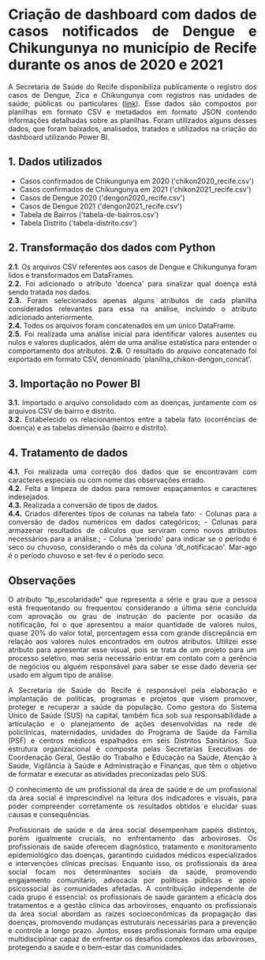 <div align="justify">

# Criação de dashboard com dados de casos notificados de Dengue e Chikungunya no município de Recife durante os anos de 2020 e 2021

A Secretaria de Saúde do Recife disponibiliza publicamente o registro dos casos de Dengue, Zica e Chikungunya com registros nas unidades de saúde, públicas ou particulares ([link](http://dados.recife.pe.gov.br/dataset/casos-de-dengue-zika-e-chikungunya)). Esse dados são compostos por planilhas em formato CSV e metadados em formato JSON contendo informações detalhadas sobre as planilhas. Foram utilizados alguns desses dados, que foram baixados, analisados, tratados e utilizados na criação do dashboard utilizando Power BI. 

## 1. Dados utilizados
- Casos confirmados de Chikungunya em 2020 ('chikon2020_recife.csv')
- Casos confirmados de Chikungunya em 2021 ('chikon2021_recife.csv')
- Casos de Dengue 2020 ('dengon2020_recife.csv')
- Casos de Dengue 2021 ('dengon2021_recife.csv')
- Tabela de Bairros ('tabela-de-bairros.csv')
- Tabela Distrito ('tabela-distrito.csv')

## 2. Transformação dos dados com Python
**2.1.** Os arquivos CSV referentes aos casos de Dengue e Chikungunya foram lidos e transformados em DataFrames.  
**2.2.** Foi adicionado o atributo 'doenca' para sinalizar qual doença está sendo tratada nos dados.  
**2.3.** Foram selecionados apenas alguns atributos de cada planilha considerados relevantes para essa na análise, incluindo o atributo adicionado anteriormente.  
**2.4.** Todos os arquivos foram concatenados em um único DataFrame.  
**2.5.** Foi realizada uma análise inicial para identificar valores ausentes ou nulos e valores duplicados, além de uma análise estatística para entender o comportamento dos atributos.
**2.6.** O resultado do arquivo concatenado foi exportado em formato CSV, denominado 'planilha_chikon-dengon_concat'.

## 3. Importação no Power BI
**3.1.** Importado o arquivo consolidado com as doenças, juntamente com os arquivos CSV de bairro e distrito.  
**3.2.** Estabelecido os relacionamentos entre a tabela fato (ocorrências de doença) e as tabelas dimensão (bairro e distrito).

## 4. Tratamento de dados
**4.1.** Foi realizada uma correção dos dados que se encontravam com caracteres especiais ou com nome das observações errado.  
**4.2.** Feita a limpeza de dados para remover espaçamentos e caracteres indesejados.  
**4.3.** Realizada a conversão de tipos de dados.  
**4.4.** Criados diferentes tipos de colunas na tabela fato:
         - Colunas para a conversão de dados numéricos em dados categóricos;
         - Colunas para armazenar resultados de cálculos que serviram como novos atributos necessários para a análise.;
         - Coluna 'periodo' para indicar se o período é seco ou chuvoso, considerando o mês da coluna 'dt_notificacao'. Mar-ago é o período chuvoso e set-fev é o período seco.

## Observações
O atributo “tp_escolaridade” que representa a série e grau que a pessoa está frequentando ou frequentou considerando a última série concluída com aprovação ou grau de instrução do paciente por ocasião da notificação, foi o que apresentou a maior quantidade de valores nulos, quase 20% do valor total, porcentagem essa com grande discrepância em relação aos valores nulos encontrados em outros atributos. Utilizei esse atributo para apresentar esse visual, pois se trata de um projeto para um processo seletivo, mas seria necessário entrar em contato com a gerência de negócios ou alguém responsável para saber se esse dado deveria ser usado em algum tipo de análise.

A Secretaria de Saúde do Recife é responsável pela elaboração e implantação de políticas, programas e projetos que visem promover, proteger e recuperar a saúde da população. Como gestora do Sistema Único de Saúde (SUS) na capital, também fica sob sua responsabilidade a articulação e o planejamento de ações desenvolvidas na rede de policlínicas, maternidades, unidades do Programa de Saúde da Família (PSF) e centros médicos espalhados em seis Distritos Sanitários. Sua estrutura organizacional é composta pelas Secretarias Executivas de Coordenação Geral, Gestão do Trabalho e Educação na Saúde, Atenção à Saúde, Vigilância à Saúde e Administração e Finanças, que têm o objetivo de formatar e executar as atividades preconizadas pelo SUS.

O conhecimento de um profissional da área de saúde e de um profissional da área social é imprescindível na leitura dos indicadores e visuais, para poder compreender corretamente os resultados obtidos e elucidar suas causas e consequências.

Profissionais de saúde e da área social desempenham papéis distintos, porém igualmente cruciais, no enfrentamento das arboviroses. Os profissionais de saúde oferecem diagnóstico, tratamento e monitoramento epidemiológico das doenças, garantindo cuidados médicos especializados e intervenções clínicas precisas. Enquanto isso, os profissionais da área social focam nos determinantes sociais da saúde, promovendo engajamento comunitário, advocacia por políticas públicas e apoio psicossocial às comunidades afetadas. A contribuição independente de cada grupo é essencial: os profissionais de saúde garantem a eficácia dos tratamentos e a gestão clínica das arboviroses, enquanto os profissionais da área social abordam as raízes socioeconômicas da propagação das doenças, promovendo mudanças estruturais necessárias para a prevenção e controle a longo prazo. Juntos, esses profissionais formam uma equipe multidisciplinar capaz de enfrentar os desafios complexos das arboviroses, protegendo a saúde e o bem-estar das comunidades.

</div>
